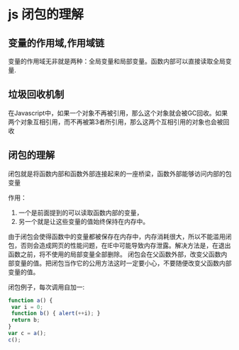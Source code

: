 # js 闭包的理解

## 变量的作用域,作用域链
变量的作用域无非就是两种：全局变量和局部变量。函数内部可以直接读取全局变量.

## 垃圾回收机制
在Javascript中，如果一个对象不再被引用，那么这个对象就会被GC回收。如果两个对象互相引用，而不再被第3者所引用，那么这两个互相引用的对象也会被回收

## 闭包的理解
闭包就是将函数内部和函数外部连接起来的一座桥梁，函数外部能够访问内部的包变量

作用：
1. 一个是前面提到的可以读取函数内部的变量，
2. 另一个就是让这些变量的值始终保持在内存中。

由于闭包会使得函数中的变量都被保存在内存中，内存消耗很大，所以不能滥用闭包，否则会造成网页的性能问题，在IE中可能导致内存泄露。解决方法是，在退出函数之前，将不使用的局部变量全部删除。
闭包会在父函数外部，改变父函数内部变量的值。把闭包当作它的公用方法这时一定要小心，不要随便改变父函数内部变量的值。

闭包例子，每次调用自加一:
```js
function a() {
 var i = 0;
 function b() { alert(++i); }
 return b;
}
var c = a();
c();
```